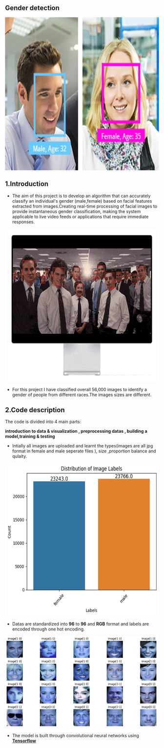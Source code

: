 ##  **Gender detection**

<img src="https://github.com/Mukhriddin19980901/Gender_detection/blob/main/pngfile/face_analysis_camera_selector-02.jpg?raw=true" width="600" height="500" />

## 1.Introduction

- The aim of this project is to develop an algorithm that can accurately classify an individual's gender (male,female) based on facial features extracted from images.Creating real-time processing of facial images to provide instantaneous gender classification, making the system applicable to live video feeds or applications that require immediate responses.

<img src="https://github.com/Mukhriddin19980901/Gender_detection/blob/main/pngfile/realt-face-detection.gif?raw=true" width="600" height="500" />


- For this project I have classified overall 56,000 images to identify a gender of people from different races.The images sizes are different.


## 2.Code description

The code is divided into 4 main parts:

**introduction to data & visualization , preprocessing datas , building a model,training & testing**

- Intially  all images are uploaded and learnt the types(images are all jpg format in female and male seperate files ), size ,proportion balance and qulaity.

<img src="https://github.com/Mukhriddin19980901/Gender_detection/blob/main/pngfile/gender_dtc.png?raw=true" width="600" height="500" />

- Datas are standardized into **96** to **96** and **RGB** format and labels are encoded through one hot encoding.

<img src="https://github.com/Mukhriddin19980901/Gender_detection/blob/main/pngfile/genders.png?raw=true" width="500" height="300" />

- The model is built through  convolutional neural networks using [**Tensorflow**](https://en.wikipedia.org/wiki/TensorFlow)  
